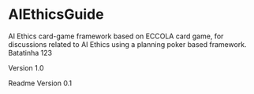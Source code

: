 # AIEthicsGuide
AI Ethics card-game framework based on ECCOLA card game, for discussions related to AI Ethics using a planning poker based framework.
Batatinha 123

Version 1.0

Readme Version 0.1
